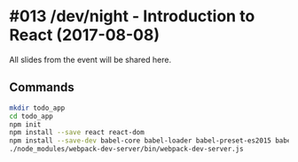 # #013 /dev/night - Introduction to React (2017-08-08)

All slides from the event will be shared here.

## Commands

```bash
mkdir todo_app
cd todo_app
npm init
npm install --save react react-dom
npm install --save-dev babel-core babel-loader babel-preset-es2015 babel-preset-react webpack webpack-dev-server
./node_modules/webpack-dev-server/bin/webpack-dev-server.js
```
